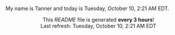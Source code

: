 My name is Tanner and today is Tuesday, October 10, 2:21 AM EDT.

<p align="center">This <i>README</i> file is generated <b>every 3 hours</b>!</br>Last refresh: Tuesday, October 10, 2:21 AM EDT<br /></p>
